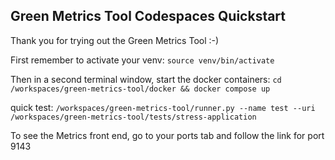 ## Green Metrics Tool Codespaces Quickstart

Thank you for trying out the Green Metrics Tool :-)

First remember to activate your venv:
`source venv/bin/activate`

Then in a second terminal window, start the docker containers:
`cd /workspaces/green-metrics-tool/docker && docker compose up `

quick test:
`/workspaces/green-metrics-tool/runner.py --name test --uri /workspaces/green-metrics-tool/tests/stress-application`

To see the Metrics front end, go to your ports tab and follow the link for port 9143